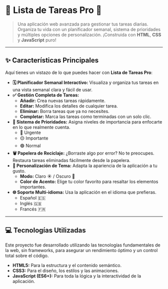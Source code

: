 # 🚀 Lista de Tareas Pro 🚀

> Una aplicación web avanzada para gestionar tus tareas diarias. Organiza tu vida con un planificador semanal, sistema de prioridades y múltiples opciones de personalización. ¡Construida con **HTML**, **CSS** y **JavaScript** puro!

---

## ✨ Características Principales

Aquí tienes un vistazo de lo que puedes hacer con **Lista de Tareas Pro**:

* **🗓️ Planificador Semanal Interactivo:** Visualiza y organiza tus tareas en una vista semanal clara y fácil de usar.
* **✅ Gestión Completa de Tareas:**
    * **Añadir:** Crea nuevas tareas rápidamente.
    * **Editar:** Modifica los detalles de cualquier tarea.
    * **Eliminar:** Borra tareas que ya no necesites.
    * **Completar:** Marca las tareas como terminadas con un solo clic.
* **🚦 Sistema de Prioridades:** Asigna niveles de importancia para enfocarte en lo que realmente cuenta.
    * 🔴 Urgente
    * 🟡 Importante
    * 🟢 Normal
* **🗑️ Papelera de Reciclaje:** ¿Borraste algo por error? No te preocupes. Restaura tareas eliminadas fácilmente desde la papelera.
* **🎨 Personalización de Tema:** Adapta la apariencia de la aplicación a tu gusto.
    * **Modo:** Claro ☀️ / Oscuro 🌙
    * **Color de Acento:** Elige tu color favorito para resaltar los elementos importantes.
* **🌐 Soporte Multi-idioma:** Usa la aplicación en el idioma que prefieras.
    * Español 🇪🇸
    * Inglés 🇬🇧
    * Francés 🇫🇷

---

## 💻 Tecnologías Utilizadas

Este proyecto fue desarrollado utilizando las tecnologías fundamentales de la web, sin frameworks, para asegurar un rendimiento óptimo y un control total sobre el código.

* **HTML5:** Para la estructura y el contenido semántico.
* **CSS3:** Para el diseño, los estilos y las animaciones.
* **JavaScript (ES6+):** Para toda la lógica y la interactividad de la aplicación.